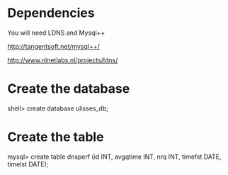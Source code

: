 Dependencies
============
You will need LDNS and Mysql++

http://tangentsoft.net/mysql++/

http://www.nlnetlabs.nl/projects/ldns/

Create the database
===================
shell> create database ulisses_db;

Create the table
================
mysql> create table dnsperf (id INT, avgqtime INT, nrq INT, timefst DATE, timelst DATE);
